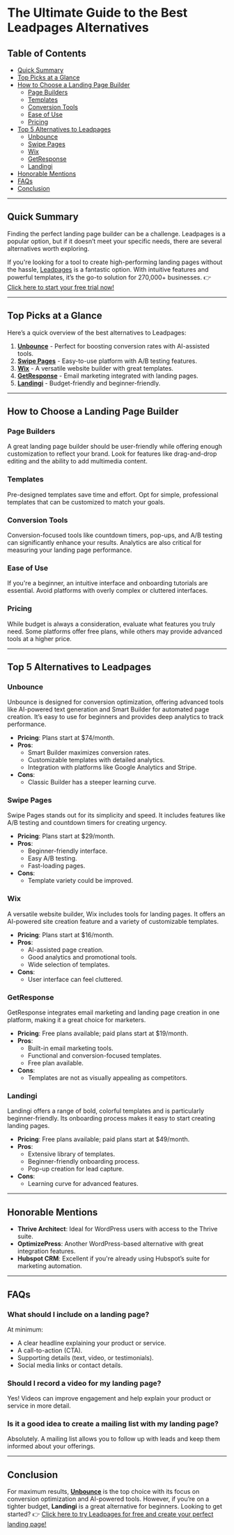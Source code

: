 # The Ultimate Guide to the Best Leadpages Alternatives

## Table of Contents
- [Quick Summary](#quick-summary)
- [Top Picks at a Glance](#top-picks-at-a-glance)
- [How to Choose a Landing Page Builder](#how-to-choose-a-landing-page-builder)
  - [Page Builders](#page-builders)
  - [Templates](#templates)
  - [Conversion Tools](#conversion-tools)
  - [Ease of Use](#ease-of-use)
  - [Pricing](#pricing)
- [Top 5 Alternatives to Leadpages](#top-5-alternatives-to-leadpages)
  - [Unbounce](#unbounce)
  - [Swipe Pages](#swipe-pages)
  - [Wix](#wix)
  - [GetResponse](#getresponse)
  - [Landingi](#landingi)
- [Honorable Mentions](#honorable-mentions)
- [FAQs](#faqs)
- [Conclusion](#conclusion)

---

## Quick Summary

Finding the perfect landing page builder can be a challenge. Leadpages is a popular option, but if it doesn’t meet your specific needs, there are several alternatives worth exploring.

If you're looking for a tool to create high-performing landing pages without the hassle, [Leadpages](https://bit.ly/LEadPages) is a fantastic option. With intuitive features and powerful templates, it’s the go-to solution for 270,000+ businesses. 👉 [Click here to start your free trial now!](https://bit.ly/LEadPages)

---

## Top Picks at a Glance

Here’s a quick overview of the best alternatives to Leadpages:

1. **[Unbounce](#unbounce)** - Perfect for boosting conversion rates with AI-assisted tools.
2. **[Swipe Pages](#swipe-pages)** - Easy-to-use platform with A/B testing features.
3. **[Wix](#wix)** - A versatile website builder with great templates.
4. **[GetResponse](#getresponse)** - Email marketing integrated with landing pages.
5. **[Landingi](#landingi)** - Budget-friendly and beginner-friendly.

---

## How to Choose a Landing Page Builder

### Page Builders
A great landing page builder should be user-friendly while offering enough customization to reflect your brand. Look for features like drag-and-drop editing and the ability to add multimedia content.

### Templates
Pre-designed templates save time and effort. Opt for simple, professional templates that can be customized to match your goals.

### Conversion Tools
Conversion-focused tools like countdown timers, pop-ups, and A/B testing can significantly enhance your results. Analytics are also critical for measuring your landing page performance.

### Ease of Use
If you're a beginner, an intuitive interface and onboarding tutorials are essential. Avoid platforms with overly complex or cluttered interfaces.

### Pricing
While budget is always a consideration, evaluate what features you truly need. Some platforms offer free plans, while others may provide advanced tools at a higher price.

---

## Top 5 Alternatives to Leadpages

### Unbounce
Unbounce is designed for conversion optimization, offering advanced tools like AI-powered text generation and Smart Builder for automated page creation. It’s easy to use for beginners and provides deep analytics to track performance.

- **Pricing**: Plans start at $74/month.
- **Pros**:
  - Smart Builder maximizes conversion rates.
  - Customizable templates with detailed analytics.
  - Integration with platforms like Google Analytics and Stripe.
- **Cons**:
  - Classic Builder has a steeper learning curve.

### Swipe Pages
Swipe Pages stands out for its simplicity and speed. It includes features like A/B testing and countdown timers for creating urgency.

- **Pricing**: Plans start at $29/month.
- **Pros**:
  - Beginner-friendly interface.
  - Easy A/B testing.
  - Fast-loading pages.
- **Cons**:
  - Template variety could be improved.

### Wix
A versatile website builder, Wix includes tools for landing pages. It offers an AI-powered site creation feature and a variety of customizable templates.

- **Pricing**: Plans start at $16/month.
- **Pros**:
  - AI-assisted page creation.
  - Good analytics and promotional tools.
  - Wide selection of templates.
- **Cons**:
  - User interface can feel cluttered.

### GetResponse
GetResponse integrates email marketing and landing page creation in one platform, making it a great choice for marketers.

- **Pricing**: Free plans available; paid plans start at $19/month.
- **Pros**:
  - Built-in email marketing tools.
  - Functional and conversion-focused templates.
  - Free plan available.
- **Cons**:
  - Templates are not as visually appealing as competitors.

### Landingi
Landingi offers a range of bold, colorful templates and is particularly beginner-friendly. Its onboarding process makes it easy to start creating landing pages.

- **Pricing**: Free plans available; paid plans start at $49/month.
- **Pros**:
  - Extensive library of templates.
  - Beginner-friendly onboarding process.
  - Pop-up creation for lead capture.
- **Cons**:
  - Learning curve for advanced features.

---

## Honorable Mentions

- **Thrive Architect**: Ideal for WordPress users with access to the Thrive suite.
- **OptimizePress**: Another WordPress-based alternative with great integration features.
- **Hubspot CRM**: Excellent if you're already using Hubspot’s suite for marketing automation.

---

## FAQs

### What should I include on a landing page?
At minimum:
- A clear headline explaining your product or service.
- A call-to-action (CTA).
- Supporting details (text, video, or testimonials).
- Social media links or contact details.

### Should I record a video for my landing page?
Yes! Videos can improve engagement and help explain your product or service in more detail.

### Is it a good idea to create a mailing list with my landing page?
Absolutely. A mailing list allows you to follow up with leads and keep them informed about your offerings.

---

## Conclusion

For maximum results, **[Unbounce](https://bit.ly/LEadPages)** is the top choice with its focus on conversion optimization and AI-powered tools. However, if you’re on a tighter budget, **Landingi** is a great alternative for beginners. Looking to get started? 👉 [Click here to try Leadpages for free and create your perfect landing page!](https://bit.ly/LEadPages)
